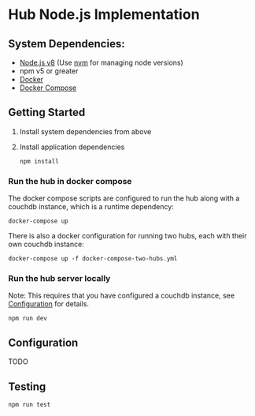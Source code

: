 # Hub Node.js Implementation

## System Dependencies:
- [Node.js v8](https://docs.npmjs.com/getting-started/installing-node) (Use [nvm](https://github.com/creationix/nvm) for managing node versions)
- npm v5 or greater
- [Docker](https://docs.docker.com/engine/installation/)
- [Docker Compose](https://docs.docker.com/compose/install/)

## Getting Started
1. Install system dependencies from above
2. Install application dependencies

       npm install

### Run the hub in docker compose
The docker compose scripts are configured to run the hub along with a couchdb instance, which is a runtime dependency:

    docker-compose up

There is also a docker configuration for running two hubs, each with their own couchdb instance:

    docker-compose up -f docker-compose-two-hubs.yml

### Run the hub server locally
Note: This requires that you have configured a couchdb instance, see [Configuration](#Configuration) for details.

    npm run dev

## Configuration
TODO

## Testing
    npm run test

